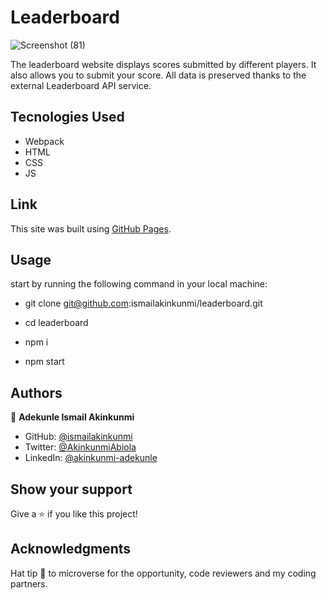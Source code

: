# Leaderboard

![Screenshot (81)](https://user-images.githubusercontent.com/37457094/152144112-8ab08e78-58cc-418c-a08b-3cee0a6d8354.png)

The leaderboard website displays scores submitted by different players. It also allows you to submit your score. All data is preserved thanks to the external Leaderboard API service.

## Tecnologies Used

- Webpack
- HTML
- CSS
- JS

## Link

This site was built using [GitHub Pages](https://ismailakinkunmi.github.io/Leaderboard/dist/).

## Usage

start by running the following command in your local machine:

- git clone git@github.com:ismailakinkunmi/leaderboard.git

- cd leaderboard

- npm i

- npm start

## Authors

👤 **Adekunle Ismail Akinkunmi**

- GitHub: [@ismailakinkunmi](https://github.com/ismailakinkunmi)
- Twitter: [@AkinkunmiAbiola](https://twitter.com/AkinkunmiAbiola)
- LinkedIn: [@akinkunmi-adekunle](https://www.linkedin.com/in/ismail-akinkunmi-adekunle-b810aa155/)

## Show your support

Give a ⭐️ if you like this project!

## Acknowledgments

Hat tip 👒 to microverse for the opportunity, code reviewers and my coding partners.
